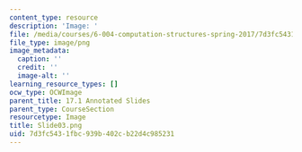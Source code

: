 ```yaml
---
content_type: resource
description: 'Image: '
file: /media/courses/6-004-computation-structures-spring-2017/7d3fc5431fbc939b402cb22d4c985231_Slide03.png
file_type: image/png
image_metadata:
  caption: ''
  credit: ''
  image-alt: ''
learning_resource_types: []
ocw_type: OCWImage
parent_title: 17.1 Annotated Slides
parent_type: CourseSection
resourcetype: Image
title: Slide03.png
uid: 7d3fc543-1fbc-939b-402c-b22d4c985231
---
```


